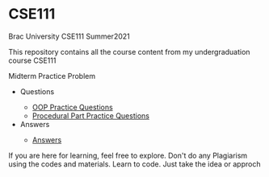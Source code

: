 # CSE111
Brac University CSE111 Summer2021 

This repository contains all the course content from my undergraduation course CSE111

Midterm Practice Problem
<ul>
  <li>Questions</li>
  <ul>
    <li>
      <a target="_blank" href="https://github.com/danialcodes/CSE111/blob/main/Mid%20Term/Practice%20Questions/OOP%20Practice%20Questions.pdf">OOP Practice Questions</a>
    </li>
    <li>
     <a target="_blank" href="https://github.com/danialcodes/CSE111/blob/main/Mid%20Term/Practice%20Questions/Procedural%20Part%20Practice%20Questions.pdf">Procedural Part Practice Questions</a>
    </li>
  </ul>
  <li>Answers</li>
  <ul>
    <li><a href="https://colab.research.google.com/drive/1ozcLwjGijyLkYGH6UurO-9pXNfOI9XnM?usp=sharing">Answers</a></li>
  </ul>
</ul>


If you are here for learning, feel free to explore.
Don't do any Plagiarism using the codes and materials. Learn to code. Just take the idea or approch
